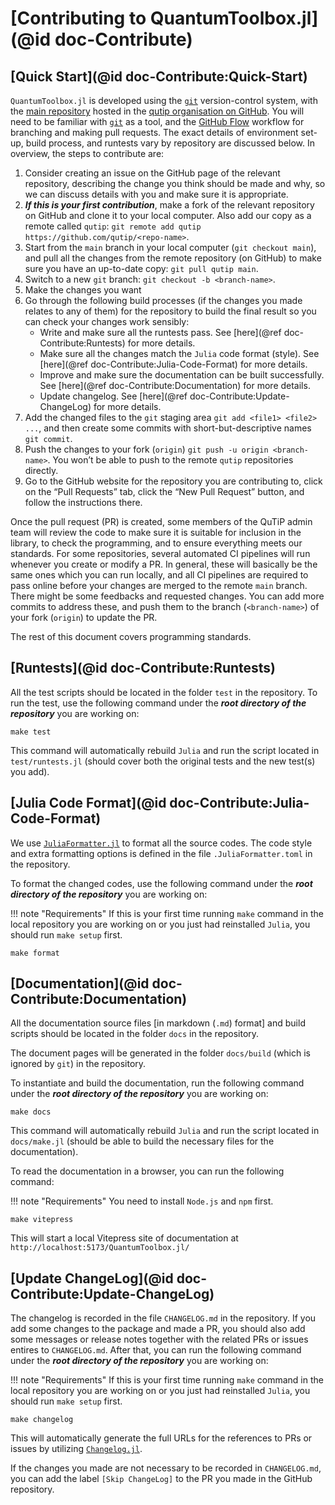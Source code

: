 # [Contributing to QuantumToolbox.jl](@id doc-Contribute)

## [Quick Start](@id doc-Contribute:Quick-Start)

`QuantumToolbox.jl` is developed using the [`git`](https://git-scm.com/) version-control system, with the [main repository](https://github.com/qutip/QuantumToolbox.jl) hosted in the [qutip organisation on GitHub](https://github.com/qutip). You will need to be familiar with [`git`](https://git-scm.com/) as a tool, and the [GitHub Flow](https://docs.github.com/en/get-started/quickstart/github-flow) workflow for branching and making pull requests. The exact details of environment set-up, build process, and runtests vary by repository are discussed below. In overview, the steps to contribute are:

1. Consider creating an issue on the GitHub page of the relevant repository, describing the change you think should be made and why, so we can discuss details with you and make sure it is appropriate.
2. *__If this is your first contribution__*, make a fork of the relevant repository on GitHub and clone it to your local computer. Also add our copy as a remote called `qutip`: `git remote add qutip https://github.com/qutip/<repo-name>`.
3. Start from the `main` branch in your local computer (`git checkout main`), and pull all the changes from the remote repository (on GitHub) to make sure you have an up-to-date copy: `git pull qutip main`.
4. Switch to a new `git` branch: `git checkout -b <branch-name>`.
5. Make the changes you want
6. Go through the following build processes (if the changes you made relates to any of them) for the repository to build the final result so you can check your changes work sensibly:
    - Write and make sure all the runtests pass. See [here](@ref doc-Contribute:Runtests) for more details.
    - Make sure all the changes match the `Julia` code format (style). See [here](@ref doc-Contribute:Julia-Code-Format) for more details.
    - Improve and make sure the documentation can be built successfully. See [here](@ref doc-Contribute:Documentation) for more details.
    - Update changelog. See [here](@ref doc-Contribute:Update-ChangeLog) for more details.
7. Add the changed files to the `git` staging area `git add <file1> <file2> ...`, and then create some commits with short-but-descriptive names `git commit`.
8. Push the changes to your fork (`origin`) `git push -u origin <branch-name>`. You won’t be able to push to the remote `qutip` repositories directly.
9. Go to the GitHub website for the repository you are contributing to, click on the “Pull Requests” tab, click the “New Pull Request” button, and follow the instructions there.

Once the pull request (PR) is created, some members of the QuTiP admin team will review the code to make sure it is suitable for inclusion in the library, to check the programming, and to ensure everything meets our standards. For some repositories, several automated CI pipelines will run whenever you create or modify a PR. In general, these will basically be the same ones which you can run locally, and all CI pipelines are required to pass online before your changes are merged to the remote `main` branch. There might be some feedbacks and requested changes. You can add more commits to address these, and push them to the branch (`<branch-name>`) of your fork (`origin`) to update the PR.

The rest of this document covers programming standards.

## [Runtests](@id doc-Contribute:Runtests)

All the test scripts should be located in the folder `test` in the repository. To run the test, use the following command under the *__root directory of the repository__* you are working on:

```shell
make test
```

This command will automatically rebuild `Julia` and run the script located in `test/runtests.jl` (should cover both the original tests and the new test(s) you add).

## [Julia Code Format](@id doc-Contribute:Julia-Code-Format)

We use [`JuliaFormatter.jl`](https://github.com/domluna/JuliaFormatter.jl) to format all the source codes. The code style and extra formatting options is defined in the file `.JuliaFormatter.toml` in the repository.

To format the changed codes, use the following command under the *__root directory of the repository__* you are working on:

!!! note "Requirements"
    If this is your first time running `make` command in the local repository you are working on or you just had reinstalled `Julia`, you should run `make setup` first.

```shell
make format
```

## [Documentation](@id doc-Contribute:Documentation)

All the documentation source files [in markdown (`.md`) format] and build scripts should be located in the folder `docs` in the repository.

The document pages will be generated in the folder `docs/build` (which is ignored by `git`) in the repository.

To instantiate and build the documentation, run the following command under the *__root directory of the repository__* you are working on:

```shell
make docs
```

This command will automatically rebuild `Julia` and run the script located in `docs/make.jl` (should be able to build the necessary files for the documentation).

To read the documentation in a browser, you can run the following command:

!!! note "Requirements"
    You need to install `Node.js` and `npm` first.

```shell
make vitepress
```

This will start a local Vitepress site of documentation at `http://localhost:5173/QuantumToolbox.jl/`

## [Update ChangeLog](@id doc-Contribute:Update-ChangeLog)

The changelog is recorded in the file `CHANGELOG.md` in the repository. If you add some changes to the package and made a PR, you should also add some messages or release notes together with the related PRs or issues entires to `CHANGELOG.md`. After that, you can run the following command under the *__root directory of the repository__* you are working on:

!!! note "Requirements"
    If this is your first time running `make` command in the local repository you are working on or you just had reinstalled `Julia`, you should run `make setup` first.

```shell
make changelog
```

This will automatically generate the full URLs for the references to PRs or issues by utilizing [`Changelog.jl`](https://github.com/JuliaDocs/Changelog.jl).

If the changes you made are not necessary to be recorded in `CHANGELOG.md`, you can add the label `[Skip ChangeLog]` to the PR you made in the GitHub repository.
